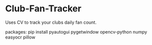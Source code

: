 # Club-Fan-Tracker
Uses CV to track your clubs daily fan count.

packages: pip install pyautogui pygetwindow opencv-python numpy easyocr pillow
